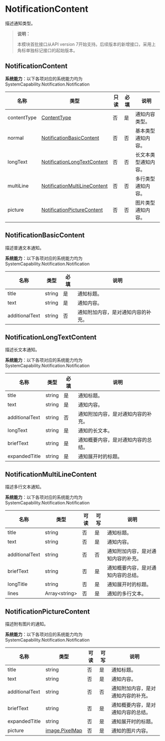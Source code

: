 # NotificationContent

描述通知类型。

> **说明：**
>
> 本模块首批接口从API version 7开始支持。后续版本的新增接口，采用上角标单独标记接口的起始版本。

## NotificationContent

**系统能力**：以下各项对应的系统能力均为SystemCapability.Notification.Notification

| 名称        | 类型                                                         | 只读 | 必填 | 说明               |
| ----------- | ------------------------------------------------------------ | ---- | --- | ------------------ |
| contentType | [ContentType](./js-apis-notificationManager.md#contenttype)  | 否  | 是  | 通知内容类型。       |
| normal      | [NotificationBasicContent](#notificationbasiccontent)        | 否  | 否  | 基本类型通知内容。   |
| longText    | [NotificationLongTextContent](#notificationlongtextcontent)  | 否  | 否  | 长文本类型通知内容。 |
| multiLine   | [NotificationMultiLineContent](#notificationmultilinecontent) | 否  | 否  | 多行类型通知内容。   |
| picture     | [NotificationPictureContent](#notificationpicturecontent)    | 否  | 否  | 图片类型通知内容。   |

## NotificationBasicContent

描述普通文本通知。

**系统能力**：以下各项对应的系统能力均为SystemCapability.Notification.Notification

| 名称           | 类型   | 必填 | 说明                               |
| -------------- | ------ | ---- | ---------------------------------- |
| title          | string | 是   | 通知标题。                         |
| text           | string | 是   | 通知内容。                         |
| additionalText | string | 否   | 通知附加内容，是对通知内容的补充。 |


## NotificationLongTextContent

描述长文本通知。

**系统能力**：以下各项对应的系统能力均为SystemCapability.Notification.Notification

| 名称           | 类型   | 必填 | 说明                             |
| -------------- | ------ | --- | -------------------------------- |
| title          | string | 是  | 通知标题。                         |
| text           | string | 是  | 通知内容。                         |
| additionalText | string | 否  | 通知附加内容，是对通知内容的补充。   |
| longText       | string | 是  | 通知的长文本。                     |
| briefText      | string | 是  | 通知概要内容，是对通知内容的总结。   |
| expandedTitle  | string | 是  | 通知展开时的标题。                 |


## NotificationMultiLineContent

描述多行文本通知。

**系统能力**：以下各项对应的系统能力均为SystemCapability.Notification.Notification

| 名称           | 类型            | 可读 | 可写 | 说明                             |
| -------------- | --------------- | --- | --- | -------------------------------- |
| title          | string          | 否  | 是  | 通知标题。                         |
| text           | string          | 否  | 是  | 通知内容。                         |
| additionalText | string          | 否  | 否  | 通知附加内容，是对通知内容的补充。 |
| briefText      | string          | 否  | 是  | 通知概要内容，是对通知内容的总结。 |
| longTitle      | string          | 否  | 是  | 通知展开时的标题。                 |
| lines          | Array\<string\> | 否  | 是  | 通知的多行文本。                   |


## NotificationPictureContent

描述附有图片的通知。

**系统能力**：以下各项对应的系统能力均为SystemCapability.Notification.Notification

| 名称           | 类型           | 可读 | 可写 | 说明                             |
| -------------- | -------------- | ---- | --- | -------------------------------- |
| title          | string         | 否  | 是  | 通知标题。                         |
| text           | string         | 否  | 是  | 通知内容。                         |
| additionalText | string         | 否  | 否  | 通知附加内容，是对通知内容的补充。 |
| briefText      | string         | 否  | 是  | 通知概要内容，是对通知内容的总结。 |
| expandedTitle  | string         | 否  | 是  | 通知展开时的标题。                 |
| picture        | [image.PixelMap](js-apis-image.md#pixelmap7) | 否  | 是  | 通知的图片内容。                   |
